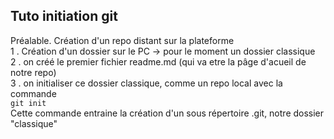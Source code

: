 Tuto initiation git
------------------

Préalable. Création d'un repo distant sur la plateforme  
1 . Création d'un dossier sur le PC -> pour le moment un dossier classique  
2 . on créé le premier fichier readme.md (qui va etre la pâge d'acueil de notre repo)  
3 . on initialiser ce dossier classique, comme un repo local avec la commande  
```git init```    
Cette commande entraine la création d'un sous répertoire .git, notre dossier "classique"  
